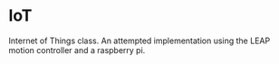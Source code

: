 # IoT
Internet of Things class. An attempted implementation using the LEAP motion controller and a raspberry pi.

